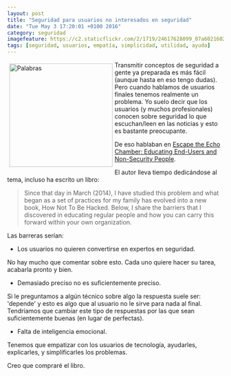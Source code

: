 ```yaml
---
layout: post
title: "Seguridad para usuarios no interesados en seguridad"
date: "Tue May 3 17:20:01 +0100 2016"
category: seguridad
imagefeature: https://c2.staticflickr.com/2/1719/24617628099_07a6021602_m.jpg
tags: [seguridad, usuarios, empatía, simplicidad, utilidad, ayuda]
---
```






<a href="https://www.flickr.com/photos/fernand0/24617628099" title="Palabras"><img src="https://c2.staticflickr.com/2/1719/24617628099_07a6021602_m.jpg" width="240"  alt="Palabras" style="float:left; margin:5px"></a>
Transmitir conceptos de seguridad a gente ya preparada es más fácil (aunque hasta en eso tengo dudas). Pero cuando hablamos de usuarios finales tenemos realmente un problema.
Yo suelo decir que los usuarios (y muchos profesionales) conocen sobre seguridad lo que escuchan/leen en las noticias y esto es bastante preocupante.

De eso hablaban en [Escape the Echo Chamber: Educating End-Users and Non-Security People](http://www.tripwire.com/state-of-security/security-awareness/escape-the-echo-chamber-educating-end-users-and-non-security-people/).

El autor lleva tiempo dedicándose al tema, incluso ha escrito un libro:

> Since that day in March (2014), I have studied this problem and what began as a set of practices for my family has evolved into a new book, How Not To Be Hacked. Below, I share the barriers that I discovered in educating regular people and how you can carry this forward within your own organization. 

Las barreras serían:

* Los usuarios no quieren convertirse en expertos en seguridad.

No hay mucho que comentar sobre esto. Cada uno quiere hacer su tarea, acabarla pronto y bien. 

* Demasiado preciso no es suficientemente preciso.

Si le preguntamos a algún técnico sobre algo la respuesta suele ser: 'depende' y esto es algo que al usuario no le sirve para nada al final. Tendríamos que cambiar este tipo de respuestas por las que sean suficientemente buenas (en lugar de perfectas).

* Falta de inteligencia emocional.

Tenemos que empatizar con los usuarios de tecnología, ayudarles, explicarles, y simplificarles los problemas.

Creo que compraré el libro.
